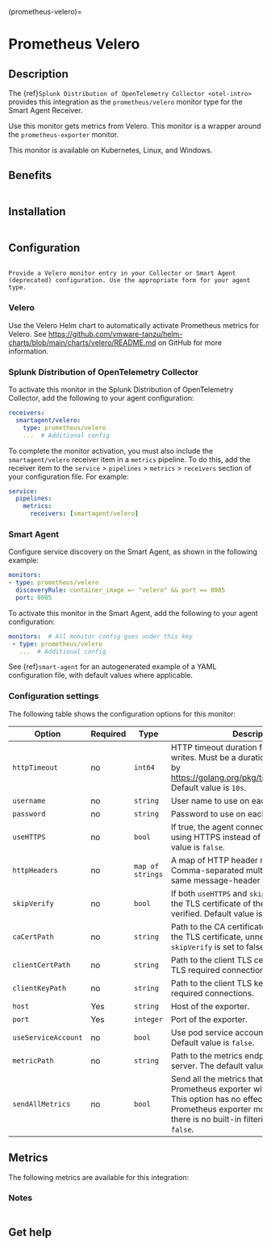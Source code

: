 (prometheus-velero)=

# Prometheus Velero
<meta name="description" content="Use this Splunk Observability Cloud integration for the Prometehus Velero monitor. See benefits, install, configuration, and metrics">

## Description

The {ref}`Splunk Distribution of OpenTelemetry Collector <otel-intro>` provides this integration as the `prometheus/velero` monitor type for the Smart Agent Receiver. 

Use this monitor gets metrics from Velero. This monitor is a wrapper around the `prometheus-exporter` monitor.

This monitor is available on Kubernetes, Linux, and Windows.

## Benefits

```{include} /_includes/benefits.md
```

## Installation

```{include} /_includes/collector-installation.md
```

## Configuration

```{include} /_includes/configuration.md
```

```{note}
Provide a Velero monitor entry in your Collector or Smart Agent (deprecated) configuration. Use the appropriate form for your agent type.
```

### Velero

Use the Velero Helm chart to automatically activate Prometheus metrics for Velero. See https://github.com/vmware-tanzu/helm-charts/blob/main/charts/velero/README.md on GitHub for more information.

### Splunk Distribution of OpenTelemetry Collector

To activate this monitor in the Splunk Distribution of OpenTelemetry Collector, add the following to your agent configuration:

```yaml
receivers:
  smartagent/velero:
    type: prometheus/velero
    ...  # Additional config
```

To complete the monitor activation, you must also include the `smartagent/velero` receiver item in a `metrics` pipeline. To do this, add the receiver item to the `service` > `pipelines` > `metrics` > `receivers` section of your configuration file. For example:

```yaml
service:
  pipelines:
    metrics:
      receivers: [smartagent/velero]
```

### Smart Agent

Configure service discovery on the Smart Agent, as shown in the following example:

```yaml
monitors:
- type: prometheus/velero
  discoveryRule: container_image =~ "velero" && port == 8085
  port: 8085
```

To activate this monitor in the Smart Agent, add the following to your agent configuration:

```yaml
monitors:  # All monitor config goes under this key
 - type: prometheus/velero
   ...  # Additional config
```

See {ref}`smart-agent` for an autogenerated example of a YAML configuration file, with default values where applicable.

### Configuration settings

The following table shows the configuration options for this monitor:

| Option | Required | Type | Description |
| --- | --- | --- | --- |
| `httpTimeout` | no | `int64` | HTTP timeout duration for both reads and writes. Must be a duration string accepted by https://golang.org/pkg/time/#ParseDuration. Default value is `10s`. |
| `username` | no | `string` | User name to use on each request. |
| `password` | no | `string` | Password to use on each request. |
| `useHTTPS` | no | `bool` | If true, the agent connects to the server using HTTPS instead of plain HTTP. Default value is `false`. |
| `httpHeaders` | no | `map of strings` | A map of HTTP header names to values. Comma-separated multiple values for the same message-header are supported. |
| `skipVerify` | no | `bool` | If both `useHTTPS` and `skipVerify` are `true`, the TLS certificate of the exporter is not verified. Default value is `false`. |
| `caCertPath` | no | `string` | Path to the CA certificate that has signed the TLS certificate, unnecessary if `skipVerify` is set to false. |
| `clientCertPath` | no | `string` | Path to the client TLS certificate to use for TLS required connections. |
| `clientKeyPath` | no | `string` | Path to the client TLS key to use for TLS required connections. |
| `host` | Yes | `string` | Host of the exporter. |
| `port` | Yes | `integer` | Port of the exporter. |
| `useServiceAccount` | no | `bool` | Use pod service account to authenticate. Default value is `false`. |
| `metricPath` | no | `string` | Path to the metrics endpoint on the exporter server. The default value is `/metrics`. |
| `sendAllMetrics` | no | `bool` | Send all the metrics that come out of the Prometheus exporter without any filtering. This option has no effect when using the Prometheus exporter monitor directly, since there is no built-in filtering. Default value is `false`. |

## Metrics

The following metrics are available for this integration:

<div class="metrics-yaml" url="https://raw.githubusercontent.com/signalfx/signalfx-agent/main/pkg/monitors/prometheus/velero/metadata.yaml"></div>

### Notes

```{include} /_includes/metric-defs.md
```

## Get help

```{include} /_includes/troubleshooting.md
```
